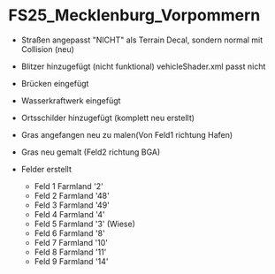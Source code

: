 # FS25_Mecklenburg_Vorpommern
 
- Straßen angepasst "NICHT" als Terrain Decal, sondern normal mit Collision (neu)
- Blitzer hinzugefügt (nicht funktional) vehicleShader.xml passt nicht
- Brücken eingefügt
- Wasserkraftwerk eingefügt
- Ortsschilder hinzugefügt (komplett neu erstellt)
- Gras angefangen neu zu malen(Von Feld1 richtung Hafen)
- Gras neu gemalt (Feld2 richtung BGA)
		
- Felder erstellt
	- Feld 1	Farmland '2'
	- Feld 2	Farmland '48'
	- Feld 3	Farmland '49'
	- Feld 4	Farmland '4'
	- Feld 5	Farmland '3' (Wiese)
	- Feld 6	Farmland '8'
	- Feld 7	Farmland '10'
	- Feld 8	Farmland '11'
	- Feld 9	Farmland '14'
